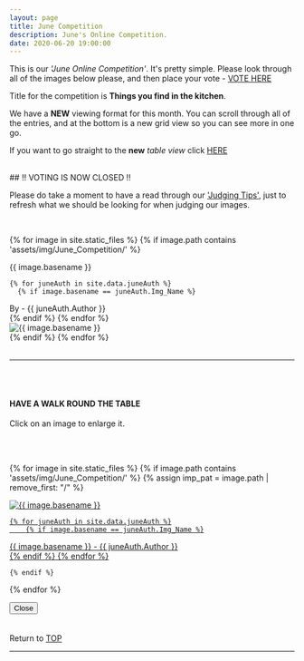 ```yaml
---
layout: page
title: June Competition
description: June's Online Competition.
date: 2020-06-20 19:00:00
---
```



This is our _'June Online Competition'_. It's pretty simple. Please look through all of the images below please, and then place your vote - <a target="_blank" href="https://surveyhero.com/c/cd44fde7">VOTE HERE</a> 


<p>Title for the competition is <strong>Things you find in the kitchen</strong>. </p> 

<p>We have a <strong>NEW</strong> viewing format for this month. You can scroll through all of the entries, and at the bottom is a new grid view so you can see more in one go.</p>

If you want to go straight to the __new__ *table view* click <a href="#tableView">HERE</a>

<br>
## !! VOTING IS NOW CLOSED !!
<br>

<p>Please do take a moment to have a read through our <a href="{{ site.baseurl }}/Judging_Images/" target="_blank">'Judging Tips'</a>, just to refresh what we should be looking for when judging our images.</p> 



<br>

<!-- This loops through all the images in specified folder -->
{% for image in site.static_files %}
    {% if image.path contains 'assets/img/June_Competition/' %}
<div class="Number">{{ image.basename }}</div>

<!-- This runs and checks if there is a matching author in the file -->
    {% for juneAuth in site.data.juneAuth %}
      {% if image.basename == juneAuth.Img_Name %}
<div class="subName">By - {{ juneAuth.Author }}</div>
      {% endif %}
    {% endfor %}


<div>
    <img class="col three Comp_Img" src="{{ site.baseurl }}{{ image.path }}" alt="{{ image.basename }}">
</div>
    {% endif %}
{% endfor %}



<br>
<br>

<hr id="tableView">

<br>
<br>

<div class="col three caption">
    <h4>HAVE A WALK ROUND THE TABLE </h4>
    <p>Click on an image to enlarge it.</p>    
</div>

<br>
<br>


<!-- MASONARY GRID -->
<div class="full-width">
	<div class="grid">

{% for image in site.static_files %}
    {% if image.path contains 'assets/img/June_Competition/' %}
        {% assign imp_pat = image.path | remove_first: "/" %}
<div class="grid__item" data-size="1280x1280">  
    <a href="{{ site.baseurl }}{{ image.path }}" class="img-wrap" alt="{{ image.basename }}">
        <img src="{{ site.baseurl }}{{ image.path }}" alt="{{ image.basename }}" />

    {% for juneAuth in site.data.juneAuth %}
        {% if image.basename == juneAuth.Img_Name %}
<div class="description description--grid">{{ image.basename }} - {{ juneAuth.Author }}</div>
        {% endif %}
    {% endfor %}

</a>
</div>

    {% endif %}
{% endfor %}
	</div>

<!-- /grid -->
<div class="preview">
	<button class="action action--close"><i class="fa fa-times"></i><span class="text-hidden">Close</span></button>
	<div class="description description--preview"></div>
</div>
</div>
<!-- MASONARY GRID END -->

<br>
<br>

<div class="col three caption">
    Return to <a href="#top">TOP</a>
</div>

<hr>





